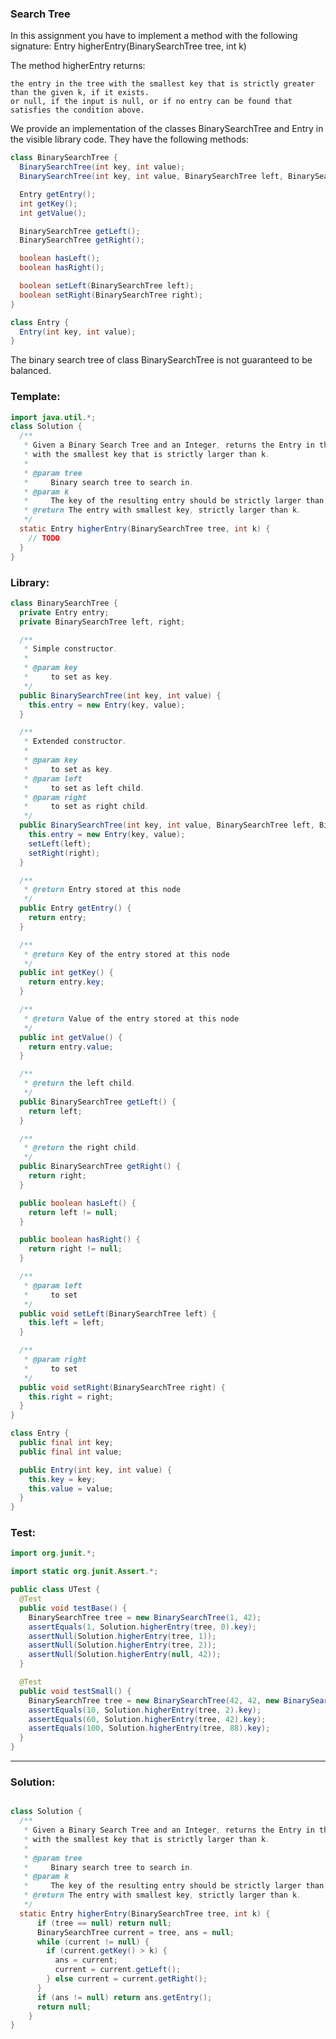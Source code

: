 ### Search Tree
In this assignment you have to implement a method with the following signature:
Entry higherEntry(BinarySearchTree tree, int k)

The method higherEntry returns:

    the entry in the tree with the smallest key that is strictly greater than the given k, if it exists.
    or null, if the input is null, or if no entry can be found that satisfies the condition above.

We provide an implementation of the classes BinarySearchTree and Entry in the visible library code. They have the following methods:

```java
class BinarySearchTree {
  BinarySearchTree(int key, int value);
  BinarySearchTree(int key, int value, BinarySearchTree left, BinarySearchTree right);

  Entry getEntry();
  int getKey();
  int getValue();

  BinarySearchTree getLeft();
  BinarySearchTree getRight();

  boolean hasLeft();
  boolean hasRight();

  boolean setLeft(BinarySearchTree left);
  boolean setRight(BinarySearchTree right);
}

class Entry {
  Entry(int key, int value);
}
```

The binary search tree of class BinarySearchTree is not guaranteed to be balanced.

### Template: 
```java
import java.util.*;
class Solution {
  /**
   * Given a Binary Search Tree and an Integer, returns the Entry in this tree
   * with the smallest key that is strictly larger than k.
   *
   * @param tree
   *     Binary search tree to search in.
   * @param k
   *     The key of the resulting entry should be strictly larger than this k.
   * @return The entry with smallest key, strictly larger than k.
   */
  static Entry higherEntry(BinarySearchTree tree, int k) {
    // TODO
  }
}

```

### Library:
```java
class BinarySearchTree {
  private Entry entry;
  private BinarySearchTree left, right;

  /**
   * Simple constructor.
   *
   * @param key
   *     to set as key.
   */
  public BinarySearchTree(int key, int value) {
    this.entry = new Entry(key, value);
  }

  /**
   * Extended constructor.
   *
   * @param key
   *     to set as key.
   * @param left
   *     to set as left child.
   * @param right
   *     to set as right child.
   */
  public BinarySearchTree(int key, int value, BinarySearchTree left, BinarySearchTree right) {
    this.entry = new Entry(key, value);
    setLeft(left);
    setRight(right);
  }

  /**
   * @return Entry stored at this node
   */
  public Entry getEntry() {
    return entry;
  }

  /**
   * @return Key of the entry stored at this node
   */
  public int getKey() {
    return entry.key;
  }

  /**
   * @return Value of the entry stored at this node
   */
  public int getValue() {
    return entry.value;
  }

  /**
   * @return the left child.
   */
  public BinarySearchTree getLeft() {
    return left;
  }

  /**
   * @return the right child.
   */
  public BinarySearchTree getRight() {
    return right;
  }

  public boolean hasLeft() {
    return left != null;
  }

  public boolean hasRight() {
    return right != null;
  }

  /**
   * @param left
   *     to set
   */
  public void setLeft(BinarySearchTree left) {
    this.left = left;
  }

  /**
   * @param right
   *     to set
   */
  public void setRight(BinarySearchTree right) {
    this.right = right;
  }
}

class Entry {
  public final int key;
  public final int value;

  public Entry(int key, int value) {
    this.key = key;
    this.value = value;
  }
}

```

### Test:
```java
import org.junit.*;

import static org.junit.Assert.*;

public class UTest {
  @Test
  public void testBase() {
    BinarySearchTree tree = new BinarySearchTree(1, 42);
    assertEquals(1, Solution.higherEntry(tree, 0).key);
    assertNull(Solution.higherEntry(tree, 1));
    assertNull(Solution.higherEntry(tree, 2));
    assertNull(Solution.higherEntry(null, 42));
  }

  @Test
  public void testSmall() {
    BinarySearchTree tree = new BinarySearchTree(42, 42, new BinarySearchTree(21, 21, new BinarySearchTree(10, 10), new BinarySearchTree(30, 30)), new BinarySearchTree(84, 84, new BinarySearchTree(60, 60), new BinarySearchTree(100, 100)));
    assertEquals(10, Solution.higherEntry(tree, 2).key);
    assertEquals(60, Solution.higherEntry(tree, 42).key);
    assertEquals(100, Solution.higherEntry(tree, 88).key);
  }
}


```

________________________________________________________________________________________________________________________

### Solution:
```java

class Solution {
  /**
   * Given a Binary Search Tree and an Integer, returns the Entry in this tree
   * with the smallest key that is strictly larger than k.
   *
   * @param tree
   *     Binary search tree to search in.
   * @param k
   *     The key of the resulting entry should be strictly larger than this k.
   * @return The entry with smallest key, strictly larger than k.
   */
  static Entry higherEntry(BinarySearchTree tree, int k) {
      if (tree == null) return null;
      BinarySearchTree current = tree, ans = null; 
      while (current != null) { 
        if (current.getKey() > k) { 
          ans = current; 
          current = current.getLeft(); 
        } else current = current.getRight(); 
      } 
      if (ans != null) return ans.getEntry(); 
      return null; 
    }
}


```
